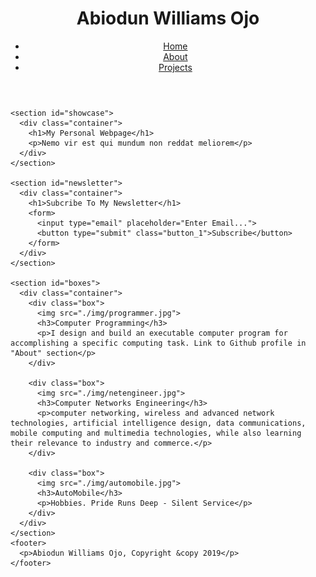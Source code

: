 <!DOCTYPE html>
<html lang="en" dir="ltr">
  <head>
    <meta charset="utf-8">
    <meta name="viewport" content="width=device-width">
    <meta name="description" content="My Personal Webpage">
    <meta name="keywords" content="web design, personal Webpage, professional Webpage">
    <meta name="author" content="A Williams Ojo">
    <title>Abiodun WIlliams Ojo | Welcome</title>
    <link rel="stylesheet" href="./css/style.css">
  </head>
  <body>
    <header>
      <div class="container">
        <div id="branding">
          <h1><span class="highlight">Abiodun Williams Ojo</span></h1>
        </div>
        <nav>
          <ul>
            <li class="current"><a href="index.html">Home</a></li>
            <li><a href="about.html">About</a></li>
            <li><a href="projects.html">Projects</a></li>
          </ul>
        </nav>
      </div>
    </header>

    <section id="showcase">
      <div class="container">
        <h1>My Personal Webpage</h1>
        <p>Nemo vir est qui mundum non reddat meliorem</p>
      </div>
    </section>

    <section id="newsletter">
      <div class="container">
        <h1>Subcribe To My Newsletter</h1>
        <form>
          <input type="email" placeholder="Enter Email...">
          <button type="submit" class="button_1">Subscribe</button>
        </form>
      </div>
    </section>

    <section id="boxes">
      <div class="container">
        <div class="box">
          <img src="./img/programmer.jpg">
          <h3>Computer Programming</h3>
          <p>I design and build an executable computer program for accomplishing a specific computing task. Link to Github profile in "About" section</p>
        </div>

        <div class="box">
          <img src="./img/netengineer.jpg">
          <h3>Computer Networks Engineering</h3>
          <p>computer networking, wireless and advanced network technologies, artificial intelligence design, data communications, mobile computing and multimedia technologies, while also learning their relevance to industry and commerce.</p>
        </div>

        <div class="box">
          <img src="./img/automobile.jpg">
          <h3>AutoMobile</h3>
          <p>Hobbies. Pride Runs Deep - Silent Service</p>
        </div>
      </div>
    </section>
    <footer>
      <p>Abiodun Williams Ojo, Copyright &copy 2019</p>
    </footer>
  </body>
</html>

